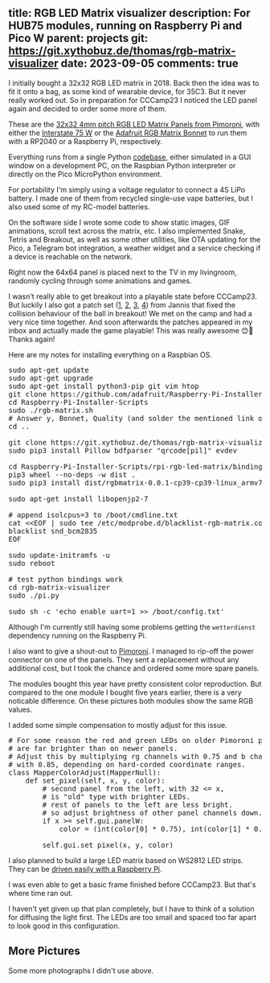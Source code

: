 title: RGB LED Matrix visualizer
description: For HUB75 modules, running on Raspberry Pi and Pico W
parent: projects
git: https://git.xythobuz.de/thomas/rgb-matrix-visualizer
date: 2023-09-05
comments: true
---

I initially bought a 32x32 RGB LED matrix in 2018.
Back then the idea was to fit it onto a bag, as some kind of wearable device, for 35C3.
But it never really worked out.
So in preparation for CCCamp23 I noticed the LED panel again and decided to order some more of them.

These are the [32x32 4mm pitch RGB LED Matrix Panels from Pimoroni](https://shop.pimoroni.com/products/rgb-led-matrix-panel?variant=35962488650), with either the [Interstate 75 W](https://shop.pimoroni.com/products/interstate-75-w?variant=40453881299027) or the [Adafruit RGB Matrix Bonnet](https://shop.pimoroni.com/products/adafruit-rgb-matrix-bonnet-for-raspberry-pi?variant=2257849155594) to run them with a RP2040 or a Raspberry Pi, respectively.

<!--%
lightgallery([
    [ "img/led_matrix_visual_1.jpg", "Tetris (paused)" ],
    [ "img/cccamp23_matrix_1.jpg", "Someone tries to beat Breakout" ],
    [ "img/led_matrix_3d_1.png", "3D design for panel mounts" ],
])
%-->

Everything runs from a single Python [codebase](https://git.xythobuz.de/thomas/rgb-matrix-visualizer), either simulated in a GUI window on a development PC, on the Raspbian Python interpreter or directly on the Pico MicroPython environment.

<!--%
lightgallery([
    [ "img/led_matrix_gui_1.png", "Screenshot of weather widget" ],
    [ "img/led_matrix_portable_1.jpg", "Portable matrix showing a QR code" ],
    [ "img/led_matrix_portable_2.jpg", "Portable matrix showing battery state" ],
])
%-->

For portability I'm simply using a voltage regulator to connect a 4S LiPo battery.
I made one of them from recycled single-use vape batteries, but I also used some of my RC-model batteries.

<!--%
lightgallery([
    [ "img/led_matrix_portable_3.jpg", "Recycled vape batteries" ],
    [ "img/led_matrix_portable_4.jpg", "Back side of portable matrix" ],
    [ "img/led_matrix_portable_5.jpg", "Pico without voltage regulator" ],
])
%-->

On the software side I wrote some code to show static images, GIF animations, scroll text across the matrix, etc.
I also implemented Snake, Tetris and Breakout, as well as some other utilities, like OTA updating for the Pico, a Telegram bot integration, a weather widget and a service checking if a device is reachable on the network.

<!--%
lightgallery([
    [ "img/led_matrix_visual_2.jpg", "Tetris" ],
    [ "img/led_matrix_visual_3.jpg", "Game of Life" ],
    [ "img/led_matrix_visual_4.jpg", "Aphex Twin logo" ],
])
%-->

Right now the 64x64 panel is placed next to the TV in my livingroom, randomly cycling through some animations and games.

<!--%
lightgallery([
    [ "img/led_matrix_visual_5.jpg", "Animated globe" ],
    [ "img/led_matrix_visual_8.jpg", "Animated Sephiroth" ],
    [ "img/led_matrix_visual_9.jpg", "Animated Cloud" ],
])
%-->

I wasn't really able to get breakout into a playable state before CCCamp23.
But luckily I also got a patch set ([1](https://git.xythobuz.de/thomas/rgb-matrix-visualizer/commit/8e257111464a90a983bd2bc4f6092c12ebf08374), [2](https://git.xythobuz.de/thomas/rgb-matrix-visualizer/commit/8ff126684afb7dfa48a2d7060e390e8233045bb9), [3](https://git.xythobuz.de/thomas/rgb-matrix-visualizer/commit/43d0b92700f2c2a8adf915bb5a020476409e8e08), [4](https://git.xythobuz.de/thomas/rgb-matrix-visualizer/commit/2399961348fefa849d1892cdf5b5001265a28ffd)) from Jannis that fixed the collision behaviour of the ball in breakout!
We met on the camp and had a very nice time together.
And soon afterwards the patches appeared in my inbox and actually made the game playable!
This was really awesome 😊💪
Thanks again!

<!--%
lightgallery([
    [ "img/cccamp23_matrix_2.jpg", "Another player already scored 80 points" ],
    [ "img/led_matrix_build_1.jpg", "64x64 panel in my livingroom" ],
    [ "img/led_matrix_build_5.jpg", "Backside of 64x64 panel" ],
])
%-->

Here are my notes for installing everything on a Raspbian OS.

<pre class="sh_sh">
sudo apt-get update
sudo apt-get upgrade
sudo apt-get install python3-pip git vim htop
git clone https://github.com/adafruit/Raspberry-Pi-Installer-Scripts
cd Raspberry-Pi-Installer-Scripts
sudo ./rgb-matrix.sh
# Answer y, Bonnet, Quality (and solder the mentioned link on the board)
cd ..

git clone https://git.xythobuz.de/thomas/rgb-matrix-visualizer
sudo pip3 install Pillow bdfparser "qrcode[pil]" evdev

cd Raspberry-Pi-Installer-Scripts/rpi-rgb-led-matrix/bindings/python
pip3 wheel --no-deps -w dist .
sudo pip3 install dist/rgbmatrix-0.0.1-cp39-cp39-linux_armv7l.whl

sudo apt-get install libopenjp2-7

# append isolcpus=3 to /boot/cmdline.txt
cat &lt;&lt;EOF | sudo tee /etc/modprobe.d/blacklist-rgb-matrix.conf
blacklist snd_bcm2835
EOF

sudo update-initramfs -u
sudo reboot

# test python bindings work
cd rgb-matrix-visualizer
sudo ./pi.py

sudo sh -c 'echo enable_uart=1 &gt;&gt; /boot/config.txt'
</pre>

Although I'm currently still having some problems getting the `wetterdienst` dependency running on the Raspberry Pi.

<!--%
lightgallery([
    [ "img/led_matrix_build_2.jpg", "Two small panels and materials for the large matrix" ],
    [ "img/led_matrix_build_3.jpg", "Game of Life on four matrices" ],
    [ "img/led_matrix_3d_3.png", "96x32 frame design" ],
])
%-->

I also want to give a shout-out to [Pimoroni](https://shop.pimoroni.com/).
I managed to rip-off the power connector on one of the panels.
They sent a replacement without any additional cost, but I took the chance and ordered some more spare panels.

<!--%
lightgallery([
    [ "img/led_matrix_build_4.jpg", "Power connector ripped-off from PCB" ],
])
%-->

The modules bought this year have pretty consistent color reproduction.
But compared to the one module I bought five years earlier, there is a very noticable difference.
On these pictures both modules show the same RGB values.

<!--%
lightgallery([
    [ "img/led_matrix_colors_1.jpg", "Color reproduction issue (1)" ],
    [ "img/led_matrix_colors_2.jpg", "Color reproduction issue (2)" ],
])
%-->

I added some simple compensation to mostly adjust for this issue.

<pre class="sh_python">
# For some reason the red and green LEDs on older Pimoroni panels
# are far brighter than on newer panels.
# Adjust this by multiplying rg channels with 0.75 and b channel
# with 0.85, depending on hard-corded coordinate ranges.
class MapperColorAdjust(MapperNull):
    def set_pixel(self, x, y, color):
        # second panel from the left, with 32 <= x,
        # is "old" type with brighter LEDs.
        # rest of panels to the left are less bright.
        # so adjust brightness of other panel channels down.
        if x >= self.gui.panelW:
            color = (int(color[0] * 0.75), int(color[1] * 0.75), color[2] * 0.85)

        self.gui.set_pixel(x, y, color)
</pre>

I also planned to build a large LED matrix based on WS2812 LED strips.
They can be [driven easily with a Raspberry Pi](https://iosoft.blog/2020/09/29/raspberry-pi-multi-channel-ws2812/).

<!--%
lightgallery([
    [ "img/led_matrix_large_5.jpg", "Level shifter for WS2812 strips" ],
    [ "img/led_matrix_large_3.jpg", "Large matrix frame and strips" ],
])
%-->

I was even able to get a basic frame finished before CCCamp23.
But that's where time ran out.

<!--%
lightgallery([
    [ "img/led_matrix_large_1.jpg", "Frame for large matrix, back side" ],
    [ "img/led_matrix_large_2.jpg", "Frame for large matrix, front side" ],
    [ "img/led_matrix_3d_2.png", "Corner piece for large 32x32 matrix" ],
])
%-->

I haven't yet given up that plan completely, but I have to think of a solution for diffusing the light first.
The LEDs are too small and spaced too far apart to look good in this configuration.

## More Pictures
<a class="anchor" name="more_pictures"></a>

<div class="collapse">Some more photographs I didn't use above.</div>
<div class="collapsecontent">
<!--%
lightgallery([
    [ "img/led_matrix_visual_7.jpg", "Animated Nintendo 64 logo" ],
    [ "img/led_matrix_visual_6.jpg", "Empty matrix" ],
    [ "img/led_matrix_large_4.jpg", "LED strips for large matrix" ],
    [ "img/led_matrix_colors_3.jpg", "Color reproduction issue (3)" ],
])
%-->
</div>
